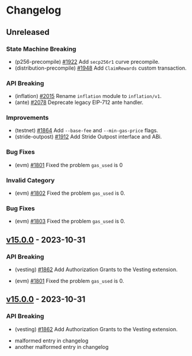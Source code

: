 <!--
Some comments at head of file...
-->
# Changelog

## Unreleased

### State Machine Breaking

- (p256-precompile) [#1922](https://github.com/evmos/evmos/pull/1922) Add `secp256r1` curve precompile.
- (distribution-precompile) [#1948](https://github.com/evmos/evmos/pull/1949) Add `ClaimRewards` custom transaction.

### API Breaking

- (inflation) [#2015](https://github.com/evmos/evmos/pull/2015) Rename `inflation` module to `inflation/v1`.
- (ante) [#2078](https://github.com/evmos/evmos/pull/2078) Deprecate legacy EIP-712 ante handler.

### Improvements

- (testnet) [\#1864](https://github.com/evmos/evmos/pull/1864) Add `--base-fee` and `--min-gas-price` flags.
- (stride-outpost) [#1912](https://github.com/evmos/evmos/pull/1912) Add Stride Outpost interface and ABi.

### Bug Fixes

- (evm) [#1801](https://github.com/evmos/evmos/pull/1801) Fixed the problem `gas_used` is 0

### Invalid Category

- (evm) [#1802](https://github.com/evmos/evmos/pull/1802) Fixed the problem `gas_used` is 0.

### Bug Fixes

- (evm) [#1803](https://github.com/evmos/evmos/pull/1803) Fixed the problem `gas_used` is 0.

## [v15.0.0](https://github.com/evmos/evmos/releases/tag/v15.0.0) - 2023-10-31

### API Breaking

- (vesting) [#1862](https://github.com/evmos/evmos/pull/1862) Add Authorization Grants to the Vesting extension.
<!-- clu-disable-next-line-duplicate-pr: known duplicate (backport) -->
- (evm) [#1801](https://github.com/evmos/evmos/pull/1801) Fixed the problem `gas_used` is 0.

## [v15.0.0](https://github.com/evmos/evmos/releases/tag/v15.0.0) - 2023-10-31

### API Breaking

- (vesting) [#1862](https://github.com/evmos/evmos/pull/1862) Add Authorization Grants to the Vesting extension.
<!-- clu-disable-next-line: malformed line is okay here -->
- malformed entry in changelog
- another malformed entry in changelog
